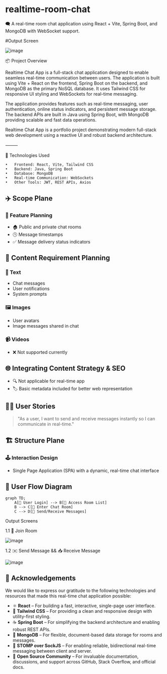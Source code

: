 # realtime-room-chat
  🗨️ A real-time room chat application using React + Vite, Spring Boot, and MongoDB with WebSocket support.

 #Output Screen
 
![image](https://github.com/user-attachments/assets/0628fbf1-3c2f-4035-b798-3b3c3ca62f31)


  📦 Project Overview

Realtime Chat App is a full-stack chat application designed to enable seamless real-time communication between users. The application is built using Vite + React on the frontend, Spring Boot on the backend, and MongoDB as the primary NoSQL database. It uses Tailwind CSS for responsive UI styling and WebSockets for real-time messaging.

The application provides features such as real-time messaging, user authentication, online status indicators, and persistent message storage. The backend APIs are built in Java using Spring Boot, with MongoDB providing scalable and fast data operations.

Realtime Chat App is a portfolio project demonstrating modern full-stack web development using a reactive UI and robust backend architecture.

⸻

🚀 Technologies Used


	•	Frontend: React, Vite, Tailwind CSS
	•	Backend: Java, Spring Boot
	•	Database: MongoDB
	•	Real-time Communication: WebSockets
	•	Other Tools: JWT, REST APIs, Axios



## ✈️ Scope Plane

### 🧠 Feature Planning

* 🏠 Public and private chat rooms
* 🕓 Message timestamps
* ✅ Message delivery status indicators


## 🧾 Content Requirement Planning

### 📝 Text

* Chat messages
* User notifications
* System prompts

### 🖼️ Images

* User avatars
* Image messages shared in chat

### 📹 Videos

* ❌ Not supported currently


## 🌐 Integrating Content Strategy & SEO

* 🔍 Not applicable for real-time app
* 🏷️ Basic metadata included for better web representation


## 🙋‍♂️ User Stories

> "As a user, I want to send and receive messages instantly so I can communicate in real-time."


## 🏗️ Structure Plane

### 🕹️ Interaction Design

* Single Page Application (SPA) with a dynamic, real-time chat interface


## 🔄 User Flow Diagram

```mermaid
graph TD;
    A[👤 User Login] --> B[📜 Access Room List]
    B --> C[🚪 Enter Chat Room]
    C --> D[💬 Send/Receive Messages]
```



Output Screens

1.1 🔗 Join Room

![image](https://github.com/user-attachments/assets/0628fbf1-3c2f-4035-b798-3b3c3ca62f31)

1.2 ✉️ Send Message && 📥 Receive Message 

![image](https://github.com/user-attachments/assets/343edb32-cd48-4ed3-b184-74c06d61fb87)




## 🙏 Acknowledgements

We would like to express our gratitude to the following technologies and resources that made this real-time chat application possible:

* ⚛️ **React** – For building a fast, interactive, single-page user interface.
* 🎨 **Tailwind CSS** – For providing a clean and responsive design with utility-first styling.
* ☕ **Spring Boot** – For simplifying the backend architecture and enabling robust REST APIs.
* 🧩 **MongoDB** – For flexible, document-based data storage for rooms and messages.
* 🔌 **STOMP over SockJS** – For enabling reliable, bidirectional real-time messaging between client and server.
* 🧠 **Open Source Community** – For invaluable documentation, discussions, and support across GitHub, Stack Overflow, and official docs.



